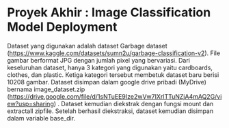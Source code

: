 # Proyek Akhir : Image Classification Model Deployment
Dataset yang digunakan adalah dataset Garbage dataset (https://www.kaggle.com/datasets/sumn2u/garbage-classification-v2). File gambar berformat JPG dengan jumlah pixel yang bervariasi. Dari keseluruhan dataset, hanya 3 kategori yang digunakan yaitu cardboards, clothes, dan plastic. Ketiga kategori tersebut membetuk dataset baru berisi 10208 gambar. Dataset disimpan dalam google drive pribadi (MyDrive) bernama image_dataset.zip (https://drive.google.com/file/d/1sNTuEE9Ize2wVw7IXrlTTuNZjA4mAQ2G/view?usp=sharing) . Dataset kemudian diekstrak dengan fungsi mount dan extractall zipfile. Setelah berhasil diekstraksi, dataset kemudian disimpan dalam variable base_dir.
